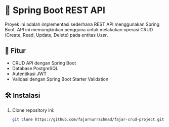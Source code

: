 # 🚀 Spring Boot REST API

Proyek ini adalah implementasi sederhana REST API menggunakan Spring Boot. API ini memungkinkan pengguna untuk melakukan operasi CRUD (Create, Read, Update, Delete) pada entitas *User*.

## 📌 Fitur
- CRUD API dengan Spring Boot
- Database PostgreSQL
- Autentikasi JWT
- Validasi dengan Spring Boot Starter Validation

## 🛠️ Instalasi
1. Clone repository ini:
   ```sh
   git clone https://github.com/fajarnurrachmad/fajar-crud-project.git